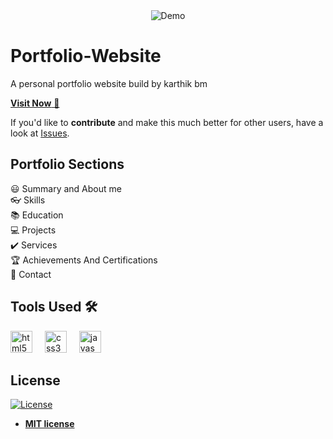 <div align="center">
  <img alt="Demo" src="portfolio" />
</div>

# Portfolio-Website
A personal portfolio website build by karthik bm

<a href="https://karthikbm.infy.uk/" target="_blank">**Visit Now** 🚀</a>

If you'd like to **contribute** and make this much better for other users, have a look at [Issues](https://github.com/karthikbm33/Portfolio-Website/issues/1#issue-2975549049).



## Portfolio Sections
😃 Summary and About me\
👓 Skills\
📚 Education\
💻 Projects\
✔️ Services\
 🏆 Achievements And Certifications \
📲 Contact


## Tools Used 🛠️

<div align="left">
  <img src="https://cdn.jsdelivr.net/gh/devicons/devicon/icons/html5/html5-original.svg" height="35" alt="html5 logo"  />
  <img width="12" />
  <img src="https://cdn.jsdelivr.net/gh/devicons/devicon/icons/css3/css3-original.svg" height="35" alt="css3 logo"  />
  <img width="12" />
  <img src="https://cdn.jsdelivr.net/gh/devicons/devicon/icons/javascript/javascript-original.svg" height="35" alt="javascript logo"  />
</div>


###


## License
[![License](http://img.shields.io/:license-mit-blue.svg?style=flat-square)](http://badges.mit-license.org)

- **[MIT license](http://opensource.org/licenses/mit-license.php)**
